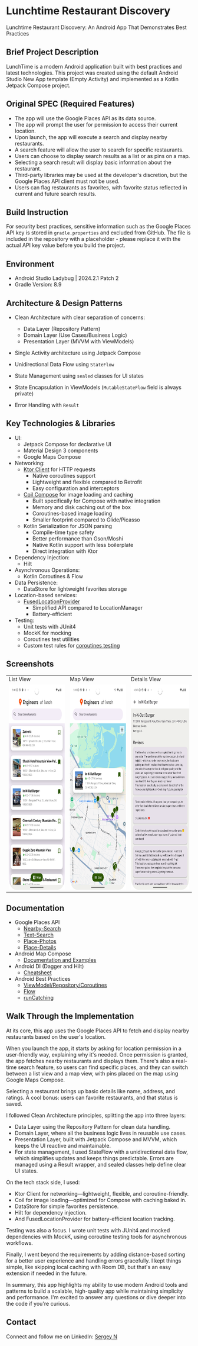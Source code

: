 # Lunchtime Restaurant Discovery

Lunchtime Restaurant Discovery: An Android App That Demonstrates Best Practices

## Brief Project Description

LunchTime is a modern Android application built with best practices and latest technologies. This
project was created using the default Android Studio New App template (Empty Activity) and
implemented as a Kotlin Jetpack Compose project.

## Original SPEC (Required Features)

- The app will use the Google Places API as its data source.
- The app will prompt the user for permission to access their current location.
- Upon launch, the app will execute a search and display nearby restaurants.
- A search feature will allow the user to search for specific restaurants.
- Users can choose to display search results as a list or as pins on a map.
- Selecting a search result will display basic information about the restaurant.
- Third-party libraries may be used at the developer's discretion, but the Google Places API client must not be used.
- Users can flag restaurants as favorites, with favorite status reflected in current and future search results.


## Build Instruction

For security best practices, sensitive information such as the Google Places API key is stored in
`gradle.properties` and excluded from GitHub. The file is included in the repository with a
placeholder - please replace it with the actual API key value before you build the project.

## Environment

- Android Studio Ladybug | 2024.2.1 Patch 2
- Gradle Version: 8.9

## Architecture & Design Patterns

- Clean Architecture with clear separation of concerns:
    - Data Layer (Repository Pattern)
    - Domain Layer (Use Cases/Business Logic)
    - Presentation Layer (MVVM with ViewModels)


- Single Activity architecture using Jetpack Compose
- Unidirectional Data Flow using `StateFlow`
- State Management using `sealed` classes for UI states
- State Encapsulation in ViewModels (`MutableStateFlow` field is always private)
- Error Handling with `Result`

## Key Technologies & Libraries

- UI:
    - Jetpack Compose for declarative UI
    - Material Design 3 components
    - Google Maps Compose 
- Networking:
    - [Ktor Client](https://ktor.io/docs/client-create-and-configure.html#configure-client) for HTTP requests 
      - Native coroutines support
      - Lightweight and flexible compared to Retrofit
      - Easy configuration and interceptors
    - [Coil Compose](https://coil-kt.github.io/coil/compose/) for image loading and caching
      - Built specifically for Compose with native integration
      - Memory and disk caching out of the box
      - Coroutines-based image loading
      - Smaller footprint compared to Glide/Picasso
    - Kotlin Serialization for JSON parsing
      - Compile-time type safety
      - Better performance than Gson/Moshi
      - Native Kotlin support with less boilerplate
      - Direct integration with Ktor
- Dependency Injection:
    - Hilt
- Asynchronous Operations:
    - Kotlin Coroutines & Flow
- Data Persistence:
    - DataStore for lightweight favorites storage
 - Location-based services:
    - [FusedLocationProvider](https://developers.google.com/location-context/fused-location-provider)
      - Simplified API compared to LocationManager
      - Battery-efficient
- Testing:
    - Unit tests with JUnit4
    - MockK for mocking
    - Coroutines test utilities
    - Custom test rules for [coroutines testing](https://developer.android.com/kotlin/coroutines/test)

## Screenshots

<table>
  <tr>
    <td>List View</td>
     <td>Map View</td>
     <td>Details View</td>
  </tr>
  <tr>
    <td><img src="Screenshot_1.png" width=270 height=555></td>
    <td><img src="Screenshot_2.png" width=270 height=555></td>
    <td><img src="Screenshot_3.png" width=270 height=555></td>
  </tr>
 </table>

## Documentation

- Google Places API
    - [Nearby-Search](https://developers.google.com/maps/documentation/places/web-service/nearby-search)
    - [Text-Search](https://developers.google.com/maps/documentation/places/web-service/text-search)
    - [Place-Photos](https://developers.google.com/maps/documentation/places/web-service/place-photos)
    - [Place-Details](https://developers.google.com/maps/documentation/places/web-service/place-details)
- Android Map Compose
    - [Documentation and Examples](https://github.com/googlemaps/android-maps-compose)
- Android DI (Dagger and Hilt)
    - [Cheatsheet](https://developer.android.com/training/dependency-injection/hilt-cheatsheet)
- Android Best Practices
    - [ViewModel/Repository/Coroutines](https://developer.android.com/kotlin/coroutines/coroutines-best-practices)
    - [Flow](https://developer.android.com/kotlin/flow)
    - [runCatching](https://dev.to/1noshishi/mastering-runcatching-in-kotlin-how-to-avoid-coroutine-cancellation-issues-5go2)


## Walk Through the Implementation

At its core, this app uses the Google Places API to fetch and display nearby restaurants based on the user's location.

When you launch the app, it starts by asking for location permission in a user-friendly way, explaining why it's needed. Once permission is granted, the app fetches nearby restaurants and displays them. There's also a real-time search feature, so users can find specific places, and they can switch between a list view and a map view, with pins placed on the map using Google Maps Compose.

Selecting a restaurant brings up basic details like name, address, and ratings. A cool bonus: users can favorite restaurants, and that status is saved.

I followed Clean Architecture principles, splitting the app into three layers:

- Data Layer using the Repository Pattern for clean data handling.
- Domain Layer, where all the business logic lives in reusable use cases.
- Presentation Layer, built with Jetpack Compose and MVVM, which keeps the UI reactive and maintainable.
- For state management, I used StateFlow with a unidirectional data flow, which simplifies updates and keeps things predictable. Errors are managed using a Result wrapper, and sealed classes help define clear UI states.

On the tech stack side, I used:

- Ktor Client for networking—lightweight, flexible, and coroutine-friendly.
- Coil for image loading—optimized for Compose with caching baked in.
- DataStore for simple favorites persistence.
- Hilt for dependency injection.
- And FusedLocationProvider for battery-efficient location tracking.

Testing was also a focus. I wrote unit tests with JUnit4 and mocked dependencies with MockK, using coroutine testing tools for asynchronous workflows.

Finally, I went beyond the requirements by adding distance-based sorting for a better user experience and handling errors gracefully. I kept things simple, like skipping local caching with Room DB, but that's an easy extension if needed in the future.

In summary, this app highlights my ability to use modern Android tools and patterns to build a scalable, high-quality app while maintaining simplicity and performance. I'm excited to answer any questions or dive deeper into the code if you're curious.

## Contact

Connect and follow me on LinkedIn: [Sergey N](https://www.linkedin.com/in/sergey-neskoromny/)